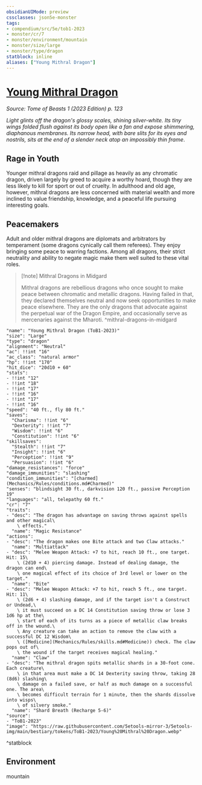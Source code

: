 ```yaml
---
obsidianUIMode: preview
cssclasses: json5e-monster
tags:
- compendium/src/5e/tob1-2023
- monster/cr/7
- monster/environment/mountain
- monster/size/large
- monster/type/dragon
statblock: inline
aliases: ["Young Mithral Dragon"]
---
```

# [Young Mithral Dragon](Mechanics\bestiary\dragon/young-mithral-dragon-tob1-2023.md)
*Source: Tome of Beasts 1 (2023 Edition) p. 123*  

*Light glints off the dragon's glossy scales, shining silver-white. Its tiny wings folded flush against its body open like a fan and expose shimmering, diaphanous membranes. Its narrow head, with bare slits for its eyes and nostrils, sits at the end of a slender neck atop an impossibly thin frame*.

## Rage in Youth

Younger mithral dragons raid and pillage as heavily as any chromatic dragon, driven largely by greed to acquire a worthy hoard, though they are less likely to kill for sport or out of cruelty. In adulthood and old age, however, mithral dragons are less concerned with material wealth and more inclined to value friendship, knowledge, and a peaceful life pursuing interesting goals.

## Peacemakers

Adult and older mithral dragons are diplomats and arbitrators by temperament (some dragons cynically call them referees). They enjoy bringing some peace to warring factions. Among all dragons, their strict neutrality and ability to negate magic make them well suited to these vital roles.

> [!note] Mithral Dragons in Midgard
> 
> Mithral dragons are rebellious dragons who once sought to make peace between chromatic and metallic dragons. Having failed in that, they declared themselves neutral and now seek opportunities to make peace elsewhere. They are the only dragons that advocate against the perpetual war of the Dragon Empire, and occasionally serve as mercenaries against the Mharoti.
^mithral-dragons-in-midgard

```statblock
"name": "Young Mithral Dragon (ToB1-2023)"
"size": "Large"
"type": "dragon"
"alignment": "Neutral"
"ac": !!int "16"
"ac_class": "natural armor"
"hp": !!int "170"
"hit_dice": "20d10 + 60"
"stats":
- !!int "12"
- !!int "18"
- !!int "17"
- !!int "16"
- !!int "17"
- !!int "16"
"speed": "40 ft., fly 80 ft."
"saves":
  "Charisma": !!int "6"
  "Dexterity": !!int "7"
  "Wisdom": !!int "6"
  "Constitution": !!int "6"
"skillsaves":
  "Stealth": !!int "7"
  "Insight": !!int "6"
  "Perception": !!int "9"
  "Persuasion": !!int "6"
"damage_resistances": "force"
"damage_immunities": "slashing"
"condition_immunities": "[charmed](Mechanics/Rules/conditions.md#Charmed)"
"senses": "blindsight 30 ft., darkvision 120 ft., passive Perception 19"
"languages": "all, telepathy 60 ft."
"cr": "7"
"traits":
- "desc": "The dragon has advantage on saving throws against spells and other magical\
    \ effects."
  "name": "Magic Resistance"
"actions":
- "desc": "The dragon makes one Bite attack and two Claw attacks."
  "name": "Multiattack"
- "desc": "Melee Weapon Attack: +7 to hit, reach 10 ft., one target. Hit: 15\
    \ (2d10 + 4) piercing damage. Instead of dealing damage, the dragon can end\
    \ one magical effect of its choice of 3rd level or lower on the target."
  "name": "Bite"
- "desc": "Melee Weapon Attack: +7 to hit, reach 5 ft., one target. Hit: 11\
    \ (2d6 + 4) slashing damage, and if the target isn't a Construct or Undead,\
    \ it must succeed on a DC 14 Constitution saving throw or lose 3 1d6 hp at the\
    \ start of each of its turns as a piece of metallic claw breaks off in the wound.\
    \ Any creature can take an action to remove the claw with a successful DC 12 Wisdom\
    \ ([Medicine](Mechanics/Rules/skills.md#Medicine)) check. The claw pops out of\
    \ the wound if the target receives magical healing."
  "name": "Claw"
- "desc": "The mithral dragon spits metallic shards in a 30-foot cone. Each creature\
    \ in that area must make a DC 14 Dexterity saving throw, taking 28 (8d6) slashing\
    \ damage on a failed save, or half as much damage on a successful one. The area\
    \ becomes difficult terrain for 1 minute, then the shards dissolve into wisps\
    \ of silvery smoke."
  "name": "Shard Breath (Recharge 5-6)"
"source":
- "ToB1-2023"
"image": "https://raw.githubusercontent.com/5etools-mirror-3/5etools-img/main/bestiary/tokens/ToB1-2023/Young%20Mithral%20Dragon.webp"
```
^statblock

## Environment

mountain